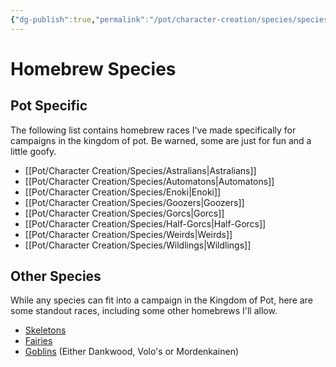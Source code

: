 ```yaml
---
{"dg-publish":true,"permalink":"/pot/character-creation/species/species-index/"}
---
```


# Homebrew Species
## Pot Specific
The following list contains homebrew races I've made specifically for campaigns in the kingdom of pot. Be warned, some are just for fun and a little goofy.
- [[Pot/Character Creation/Species/Astralians\|Astralians]]
- [[Pot/Character Creation/Species/Automatons\|Automatons]]
- [[Pot/Character Creation/Species/Enoki\|Enoki]]
- [[Pot/Character Creation/Species/Goozers\|Goozers]]
- [[Pot/Character Creation/Species/Gorcs\|Gorcs]]
- [[Pot/Character Creation/Species/Half-Gorcs\|Half-Gorcs]]
- [[Pot/Character Creation/Species/Weirds\|Weirds]]
- [[Pot/Character Creation/Species/Wildlings\|Wildlings]]
## Other Species
While any species can fit into a campaign in the Kingdom of Pot, here are some standout races, including some other homebrews I'll allow.
 - [Skeletons](https://www.dandwiki.com/wiki/Skeleton_(5e_Race))
- [Fairies](http://dnd5e.wikidot.com/lineage:fairy)
- [Goblins](http://dnd5e.wikidot.com/lineage:goblin) (Either Dankwood, Volo's or Mordenkainen)